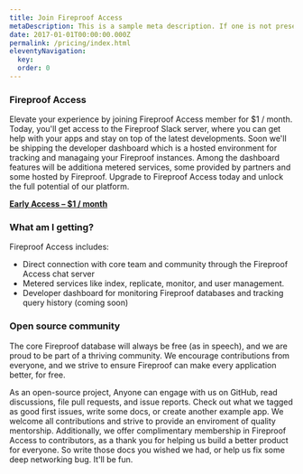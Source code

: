 ```yaml
---
title: Join Fireproof Access
metaDescription: This is a sample meta description. If one is not present in your page/post's front matter, the default metadata.description will be used instead.
date: 2017-01-01T00:00:00.000Z
permalink: /pricing/index.html
eleventyNavigation:
  key: 
  order: 0
---
```

### Fireproof Access

Elevate your experience by joining Fireproof Access member for $1 / month. Today, you'll get access to the Fireproof Slack server, where you can get help with your apps and stay on top of the latest developments. Soon we'll be shipping the developer dashboard which is a hosted environment for tracking and managaing your Fireproof instances. Among the dashboard features will be additiona metered services, some provided by partners and some hosted by Fireproof. Upgrade to Fireproof Access today and unlock the full potential of our platform.

[**Early Access – $1 / month**](https://buy.stripe.com/test_aEUcPL8Hz9praVq146)

### What am I getting?

Fireproof Access includes:

* Direct connection with core team and community through the Fireproof Access chat server
* Metered services like index, replicate, monitor, and user management.
* Developer dashboard for monitoring Fireproof databases and tracking query history (coming soon)

### Open source community

The core Fireproof database will always be free (as in speech), and we are proud to be part of a thriving community. We encourage contributions from everyone, and we strive to ensure Fireproof can make every application better, for free.

As an open-source project,  Anyone can engage with us on GitHub, read discussions, file pull requests, and issue reports. Check out what we tagged as good first issues, write some docs, or create another example app. We welcome all contributions and strive to provide an enviroment of quality mentorship. Additionally, we offer complimentary membership in Fireproof Access to contributors, as a thank you for helping us build a better product for everyone. So write those docs you wished we had, or help us fix some deep networking bug. It'll be fun.